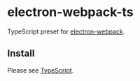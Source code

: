 # electron-webpack-ts

TypeScript preset for [electron-webpack](https://github.com/electron-userland/electron-webpack).

## Install

Please see [TypeScript](https://webpack.electron.build/languages-and-frameworks#typescript).